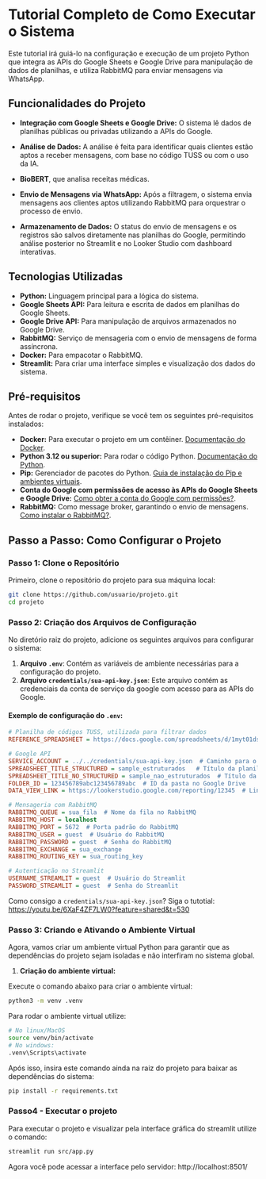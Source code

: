 # Tutorial Completo de Como Executar o Sistema

Este tutorial irá guiá-lo na configuração e execução de um projeto Python que integra as APIs do Google Sheets e Google Drive para manipulação de dados de planilhas, e utiliza RabbitMQ para enviar mensagens via WhatsApp.

## Funcionalidades do Projeto

- **Integração com Google Sheets e Google Drive:** O sistema lê dados de planilhas públicas ou privadas utilizando a APIs do Google.

- **Análise de Dados:** A análise é feita para identificar quais clientes estão aptos a receber mensagens, com base no código TUSS ou com o uso da IA.

- **BioBERT**, que analisa receitas médicas.

- **Envio de Mensagens via WhatsApp:** Após a filtragem, o sistema envia mensagens aos clientes aptos utilizando RabbitMQ para orquestrar o processo de envio.

- **Armazenamento de Dados:** O status do envio de mensagens e os registros são salvos diretamente nas planilhas do Google, permitindo análise posterior no Streamlit e no Looker Studio com dashboard interativas.

## Tecnologias Utilizadas

- **Python:** Linguagem principal para a lógica do sistema.
- **Google Sheets API:** Para leitura e escrita de dados em planilhas do Google Sheets.
- **Google Drive API:** Para manipulação de arquivos armazenados no Google Drive.
- **RabbitMQ:** Serviço de mensageria com o envio de mensagens de forma assíncrona.
- **Docker:** Para empacotar o RabbitMQ.
- **Streamlit:** Para criar uma interface simples e visualização dos dados do sistema.

## Pré-requisitos

Antes de rodar o projeto, verifique se você tem os seguintes pré-requisitos instalados:

- **Docker:** Para executar o projeto em um contêiner. [Documentação do Docker](https://docs.docker.com/get-started/).
- **Python 3.12 ou superior:** Para rodar o código Python. [Documentação do Python](https://docs.python.org/pt-br/3/).
- **Pip:** Gerenciador de pacotes do Python. [Guia de instalação do Pip e ambientes virtuais](https://packaging.python.org/pt-br/latest/guides/installing-using-pip-and-virtual-environments/).
- **Conta do Google com permissões de acesso às APIs do Google Sheets e Google Drive:** [Como obter a conta do Google com permissões?](https://youtu.be/6XaF4ZF7LW0?feature=shared&t=530).
- **RabbitMQ:** Como message broker, garantindo o envio de mensagens. [Como instalar o RabbitMQ?](https://youtu.be/6XaF4ZF7LW0?feature=shared&t=530).

## Passo a Passo: Como Configurar o Projeto

### Passo 1: Clone o Repositório

Primeiro, clone o repositório do projeto para sua máquina local:

```bash
git clone https://github.com/usuario/projeto.git
cd projeto
```
### Passo 2: Criação dos Arquivos de Configuração

No diretório raiz do projeto, adicione os seguintes arquivos para configurar o sistema:

1. **Arquivo `.env`**: Contém as variáveis de ambiente necessárias para a configuração do projeto.
2. **Arquivo `credentials/sua-api-key.json`**: Este arquivo contém as credenciais da conta de serviço da google com acesso para as APIs do Google.

#### Exemplo de configuração do `.env`:

```ini
# Planilha de códigos TUSS, utilizada para filtrar dados
REFERENCE_SPREADSHEET = https://docs.google.com/spreadsheets/d/1myt01dskR0tjmNSCLgM5bigshHsJNsUzxyFIbMTUA_M/export?format=csv

# Google API
SERVICE_ACCOUNT = ../../credentials/sua-api-key.json  # Caminho para o arquivo de credenciais
SPREADSHEET_TITLE_STRUCTURED = sample_estruturados   # Título da planilha de dados estruturados
SPREADSHEET_TITLE_NO_STRUCTURED = sample_nao_estruturados  # Título da planilha de dados não estruturados
FOLDER_ID = 123456789abc123456789abc  # ID da pasta no Google Drive
DATA_VIEW_LINK = https://lookerstudio.google.com/reporting/12345  # Link da dashboard do Looker Studio

# Mensageria com RabbitMQ
RABBITMQ_QUEUE = sua_fila  # Nome da fila no RabbitMQ
RABBITMQ_HOST = localhost
RABBITMQ_PORT = 5672  # Porta padrão do RabbitMQ
RABBITMQ_USER = guest  # Usuário do RabbitMQ
RABBITMQ_PASSWORD = guest  # Senha do RabbitMQ
RABBITMQ_EXCHANGE = sua_exchange
RABBITMQ_ROUTING_KEY = sua_routing_key

# Autenticação no Streamlit
USERNAME_STREAMLIT = guest  # Usuário do Streamlit
PASSWORD_STREAMLIT = guest  # Senha do Streamlit
```
Como consigo a `credentials/sua-api-key.json`? Siga o tutotial: https://youtu.be/6XaF4ZF7LW0?feature=shared&t=530

### Passo 3: Criando e Ativando o Ambiente Virtual

Agora, vamos criar um ambiente virtual Python para garantir que as dependências do projeto sejam isoladas e não interfiram no sistema global.

1. **Criação do ambiente virtual:**

Execute o comando abaixo para criar o ambiente virtual:
```bash
python3 -m venv .venv
```
Para rodar o ambiente virtual utilize:
``` bash
# No linux/MacOS
source venv/bin/activate
# No windows:
.venv\Scripts\activate

```
Após isso, insira este comando ainda na raiz do projeto para baixar as dependências do sistema:

``` bash
pip install -r requirements.txt
```

### Passo4 - Executar o projeto
Para executar o projeto e visualizar pela interface gráfica do streamlit utilize o comando:
``` bash
streamlit run src/app.py
```
Agora você pode acessar a interface pelo servidor: http://localhost:8501/


